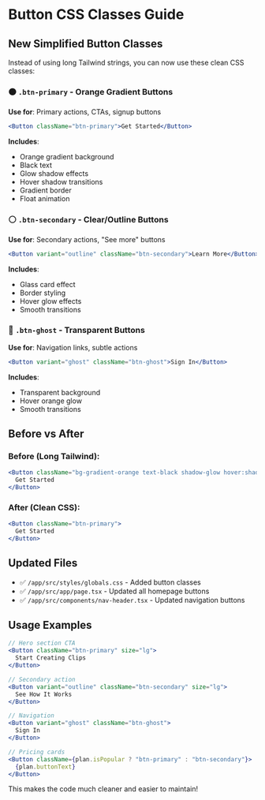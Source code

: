 # Button CSS Classes Guide

## New Simplified Button Classes

Instead of using long Tailwind strings, you can now use these clean CSS classes:

### 🟠 `.btn-primary` - Orange Gradient Buttons
**Use for**: Primary actions, CTAs, signup buttons
```jsx
<Button className="btn-primary">Get Started</Button>
```
**Includes**:
- Orange gradient background
- Black text
- Glow shadow effects
- Hover shadow transitions
- Gradient border
- Float animation

### ⚪ `.btn-secondary` - Clear/Outline Buttons  
**Use for**: Secondary actions, "See more" buttons
```jsx
<Button variant="outline" className="btn-secondary">Learn More</Button>
```
**Includes**:
- Glass card effect
- Border styling
- Hover glow effects
- Smooth transitions

### 👻 `.btn-ghost` - Transparent Buttons
**Use for**: Navigation links, subtle actions
```jsx
<Button variant="ghost" className="btn-ghost">Sign In</Button>
```
**Includes**:
- Transparent background
- Hover orange glow
- Smooth transitions

## Before vs After

### Before (Long Tailwind):
```jsx
<Button className="bg-gradient-orange text-black shadow-glow hover:shadow-card transition-all duration-300 gradient-border animate-float">
  Get Started
</Button>
```

### After (Clean CSS):
```jsx
<Button className="btn-primary">
  Get Started  
</Button>
```

## Updated Files

- ✅ `/app/src/styles/globals.css` - Added button classes
- ✅ `/app/src/app/page.tsx` - Updated all homepage buttons
- ✅ `/app/src/components/nav-header.tsx` - Updated navigation buttons

## Usage Examples

```jsx
// Hero section CTA
<Button className="btn-primary" size="lg">
  Start Creating Clips
</Button>

// Secondary action
<Button variant="outline" className="btn-secondary" size="lg">
  See How It Works
</Button>

// Navigation
<Button variant="ghost" className="btn-ghost">
  Sign In
</Button>

// Pricing cards
<Button className={plan.isPopular ? "btn-primary" : "btn-secondary"}>
  {plan.buttonText}
</Button>
```

This makes the code much cleaner and easier to maintain!